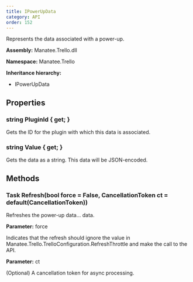 ```yaml
---
title: IPowerUpData
category: API
order: 152
---
```


Represents the data associated with a power-up.

**Assembly:** Manatee.Trello.dll

**Namespace:** Manatee.Trello

**Inheritance hierarchy:**

- IPowerUpData

## Properties

### string PluginId { get; }

Gets the ID for the plugin with which this data is associated.

### string Value { get; }

Gets the data as a string. This data will be JSON-encoded.

## Methods

### Task Refresh(bool force = False, CancellationToken ct = default(CancellationToken))

Refreshes the power-up data... data.

**Parameter:** force

Indicates that the refresh should ignore the value in Manatee.Trello.TrelloConfiguration.RefreshThrottle and make the call to the API.

**Parameter:** ct

(Optional) A cancellation token for async processing.

